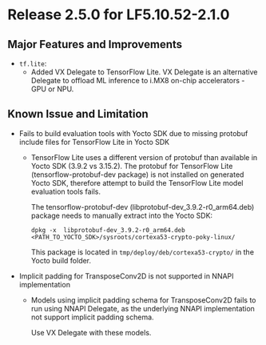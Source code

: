 # Release 2.5.0 for LF5.10.52-2.1.0

## Major Features and Improvements

*   `tf.lite`:
    *   Added VX Delegate to TensorFlow Lite. VX Delegate is an alternative Delegate to offload ML inference to i.MX8 on-chip accelerators -GPU or NPU.

## Known Issue and Limitation
*   Fails to build evaluation tools with Yocto SDK due to missing
    protobuf include files for TensorFlow Lite in Yocto SDK
    *   TensorFlow Lite uses a different version of protobuf than available in
        Yocto SDK (3.9.2 vs 3.15.2). The protobuf for TensorFlow Lite (tensorflow-protobuf-dev package)
        is not installed on generated Yocto SDK, therefore attempt to build 
        the TensorFlow Lite model evaluation tools fails.

        The tensorflow-protobuf-dev (libprotobuf-dev_3.9.2-r0_arm64.deb) package
        needs to manually extract into the Yocto SDK:

        ```dpkg -x  libprotobuf-dev_3.9.2-r0_arm64.deb <PATH_TO_YOCTO_SDK>/sysroots/cortexa53-crypto-poky-linux/```

        This package is located in `tmp/deploy/deb/cortexa53-crypto/` in the Yocto build folder.
*   Implicit padding for TransposeConv2D is not supported in NNAPI implementation
    *   Models using implicit padding schema for TransposeConv2D fails
        to run using NNAPI Delegate, as the underlying NNAPI implementation
        not support implicit padding schema.

        Use VX Delegate with these models.
